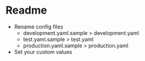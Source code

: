 # Readme
* Rename config files
  * development.yaml.sample > development.yaml
  * test.yaml.sample > test.yaml
  * production.yaml.sample > production.yaml
* Set your custom values
